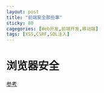 ```yaml
---
layout: post
title: "前端安全那些事"
sticky: 80
cagegories: [Web开发,前端开发,移动端]
tags: [XSS,CSRF,SQL注入]
---
```




# 浏览器安全

[参考](https://html.spec.whatwg.org/multipage/origin.html#origin)

